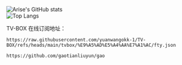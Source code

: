 ![Arise's GitHub stats](https://github-readme-stats-ten-gilt.vercel.app/api?username=yuanwangokk-1&count_private=true&show_icons=true&theme=radical&include_all_commits=true)  
![Top Langs](https://github-readme-stats.vercel.app/api/top-langs/?username=yuanwangokk-1&layout=compact&hide=css,scss,shell,html&langs_count=8&show_icons=true&theme=radical)

TV-BOX 在线订阅地址：

```
https://raw.githubusercontent.com/yuanwangokk-1/TV-BOX/refs/heads/main/tvbox/%E9%A5%AD%E5%A4%AA%E7%A1%AC/fty.json
```



```
https://github.com/gaotianliuyun/gao
```
